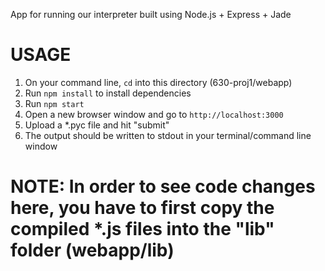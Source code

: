App for running our interpreter built using Node.js + Express + Jade

# USAGE

1. On your command line, `cd` into this directory (630-proj1/webapp)
2. Run `npm install` to install dependencies
3. Run `npm start`
4. Open a new browser window and go to `http://localhost:3000`
5. Upload a *.pyc file and hit "submit"
6. The output should be written to stdout in your terminal/command line window

# NOTE: In order to see code changes here, you have to first copy the compiled *.js files into the "lib" folder (webapp/lib)
